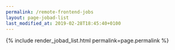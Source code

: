 ```yaml
---
permalink: /remote-frontend-jobs
layout: page-jobad-list
last_modified_at: 2019-02-28T18:45:40+0100
---
```

{% include render_jobad_list.html permalink=page.permalink %}
